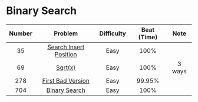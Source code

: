 # Binary Search
####
| Number |                         Problem                         | Difficulty | Beat (Time) |  Note  |
|:------:|:-------------------------------------------------------:|:----------:|:-----------:|:------:|
|   35   | [Search Insert Position](src/SearchInsertPosition.java) |    Easy    |    100%     |        |
|   69   |                [Sqrt(x)](src/Sqrt.java)                 |    Easy    |    100%     | 3 ways |
|  278   |      [First Bad Version](src/FirstBadVersion.java)      |    Easy    |   99.95%    |        |
|  704   |         [Binary Search](src/BinarySearch.java)          |    Easy    |    100%     |        |
